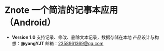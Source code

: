 # Znote 一个简洁的记事本应用（Android）
* **Version 1.0**
支持记录、修改、删除文本记录，数据存储在本地
产品设计与构想：**@yangYJT** 邮箱：2358961369@qq.com
